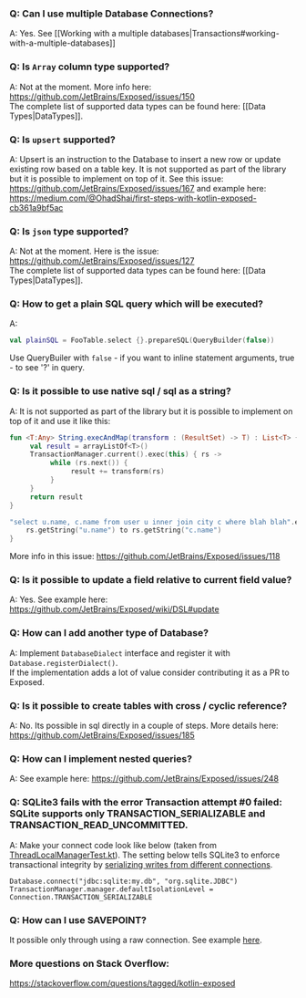### Q: Can I use multiple Database Connections?

A: Yes. See [[Working with a multiple databases|Transactions#working-with-a-multiple-databases]]

### Q: Is `Array` column type supported?

A: Not at the moment. More info here: https://github.com/JetBrains/Exposed/issues/150  
The complete list of supported data types can be found here: [[Data Types|DataTypes]].

### Q: Is `upsert` supported?

A: Upsert is an instruction to the Database to insert a new row or update existing row based on a table key. It is not supported as part of the library but it is possible to implement on top of it. See this issue: https://github.com/JetBrains/Exposed/issues/167 and example here: https://medium.com/@OhadShai/first-steps-with-kotlin-exposed-cb361a9bf5ac

### Q: Is `json` type supported?

A: Not at the moment. Here is the issue: https://github.com/JetBrains/Exposed/issues/127  
The complete list of supported data types can be found here: [[Data Types|DataTypes]].

### Q: How to get a plain SQL query which will be executed?

A: 
```kotlin
val plainSQL = FooTable.select {}.prepareSQL(QueryBuilder(false)) 
```
Use QueryBuiler with `false` - if you want to inline statement arguments, true - to see '?' in query.

### Q: Is it possible to use native sql / sql as a string?

A: It is not supported as part of the library but it is possible to implement on top of it and use it like this:
```kotlin
fun <T:Any> String.execAndMap(transform : (ResultSet) -> T) : List<T> {
     val result = arrayListOf<T>()
     TransactionManager.current().exec(this) { rs ->
          while (rs.next()) {
               result += transform(rs)
          }
     }
     return result
}

"select u.name, c.name from user u inner join city c where blah blah".execAndMap { rs ->
    rs.getString("u.name") to rs.getString("c.name") 
}
```
More info in this issue: https://github.com/JetBrains/Exposed/issues/118

### Q: Is it possible to update a field relative to current field value?

A: Yes. See example here: https://github.com/JetBrains/Exposed/wiki/DSL#update

### Q: How can I add another type of Database?

A: Implement `DatabaseDialect` interface and register it with `Database.registerDialect()`.  
If the implementation adds a lot of value consider contributing it as a PR to Exposed.

### Q: Is it possible to create tables with cross / cyclic reference?

A: No. Its possible in sql directly in a couple of steps. More details here: https://github.com/JetBrains/Exposed/issues/185

### Q: How can I implement nested queries?

A: See example here: https://github.com/JetBrains/Exposed/issues/248

### Q: SQLite3 fails with the error Transaction attempt #0 failed: SQLite supports only TRANSACTION_SERIALIZABLE and TRANSACTION_READ_UNCOMMITTED.

A: Make your connect code look like below (taken from [ThreadLocalManagerTest.kt](https://github.com/JetBrains/Exposed/blob/4360ae18c708072dfda261742e65b8b56a696adc/src/test/kotlin/org/jetbrains/exposed/sql/tests/shared/ThreadLocalManagerTest.kt#L282-L291)).  The setting below tells SQLite3 to enforce transactional integrity by [serializing writes from different connections](https://sqlite.org/isolation.html).
```
Database.connect("jdbc:sqlite:my.db", "org.sqlite.JDBC")
TransactionManager.manager.defaultIsolationLevel = Connection.TRANSACTION_SERIALIZABLE
```

### Q: How can I use SAVEPOINT?
It possible only through using a raw connection. See example [here](https://github.com/JetBrains/Exposed/issues/320#issuecomment-394825415).


### More questions on Stack Overflow:
https://stackoverflow.com/questions/tagged/kotlin-exposed